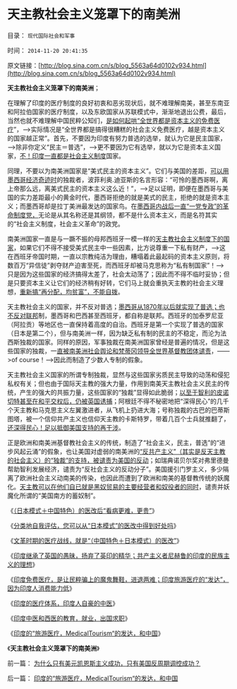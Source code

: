 # 天主教社会主义笼罩下的南美洲

目录： `现代国际社会和军事` 

时间： `2014-11-20 20:41:35` 

原文链接：[http://blog.sina.com.cn/s/blog_5563a64d0102v934.html](http://blog.sina.com.cn/s/blog_5563a64d0102v934.html)

**天主教社会主义笼罩下的南美洲**；

在理解了印度的医疗制度的良好初衷和恶劣现状后，就不难理解南美，甚至东南亚和阿拉伯国家的医疗制度，以及东欧国家从苏联模式中，渐渐地退出公费，最后，当然也就不难理解中国民粹公知们，[是如何起哄“全世界都是资本主义的免费医疗](../../../2013/10/14/敌对意识形态忠告中国，不要再走到免费医疗的邪路上.md)”，——>实际情况是“全世界都是搞得很糟糕的社会主义免费医疗，越是资本主义的国家越正常”。首先，不要因为印度有努力普选的选举，就认为它是民主国家，——>除非你定义“民主＝普选”，——>更不要因为它有选举，就以为它是资本主义国家，[不！印度一直都是社会主义制度](../../../2011/12/27/当科学与传统观念冲突；为社会主义正名,和印度的民主.md)国家。

同理，不要以为南美洲国家是“美式民主的资本主义”。它们与美国的差距，[可以用墨西哥经济奇迹时](../../../2012/6/28/墨西哥四十年“保八”的奇迹的农村和“转基因”.md)的独裁者，波菲利奥.迪亚斯的名言形容：“可怜的墨西哥啊，离上帝那么远，离美式民主的资本主义这么近！”，——>足以证明，即便在墨西哥与美国的实力差距最小的黄金时代，墨西哥拒绝的就是美式的民主，拒绝的就是资本主义；而墨西哥却是拉丁美洲最发达的国家鸟。在[墨西哥内战后一直“一党专政”的革命制度党，](../../../2011/9/24/南美洲和印第安人的土地公有制；墨西哥“经济奇迹”.md)无论是从其名称还是其纲领，都不是什么资本主义，而是名符其实的“社会主义制度，社会主义革命”的政党。

南美洲国家一直是与一蹶不振的母邦西班牙一模一样的[天主教社会主义制度下的国家](../../../2014/1/26/天主教社会主义与大宪章针锋相对，及南美和马克思主义.md)，如果它们不得不接受美式民主中一些因素，比方说尊重一下私有财产，——>这在西班牙帝国时期，一直以宗教纯洁为理由，糟塌着此最起码的资本主义原则，将数百万“异信徒”剥夺财产迫害至死，而西班牙却被马克思称为“私有制国家”！——>只是因为这些国家的经济搞得太差了，社会太动荡了；因此而不得不临时妥协；但是只要资本主义让它们的经济稍有好转，它们马上就会重执天主教的社会主义理想，[重新搞“再分配，均贫富”，不能自拨](../../../2014/4/20/“人人平等”是基督教社会东传的病毒，以及平均主义的病灶.md)。

天主教社会主义的国家，并不反对普选；[墨西哥从1870年以后就实现了普选；也不反对联邦](../../../2012/6/28/墨西哥民主普选下的长期独裁和内战.md)制，墨西哥和巴西甚至西班牙，都自称是联邦。西班牙的加泰罗尼亚（阿拉贡）等地区也一直保持着高度的自治。西班牙是第一个实现了普选的国家（日本是第二个），但与南美洲一样，因为缺乏私有制的民主的不稳定，而沦为法西斯独裁的国家。同样的原因，军事独裁在南美洲国家曾经是普遍的情况，但是这些国家的独裁，一[直被南美洲社会舆论和梵蒂冈领导全世界基督教团体谴责](../../../2013/4/20/中国的基督徒一般不了解自已的宗教，更不了解新教；.md)，——>of
course！——>因此而制造了少数人专制的假象。

天主教社会主义国家的所谓专制独裁，显然与这些国家劣质民主导致的动荡和侵犯私权有关；但也由于国际天主教的强大力量，作用到南美天主教社会主义民主的传统，产生的强大的共振力量，这些国家的“独裁”显得如此脆弱；[以至于智利的皮诺切特甚至在和平交权后，仍被英国诱捕](../../../2012/2/17/革命是害怕被澄清的暴力建构，皮诺切特和阿连德.md)；阿根廷不得不秘密地把“深得民心”的几千个天主教和马克思主义左翼激进者，从飞机上扔进大海；号称独裁的古巴的巴蒂斯图塔，被一个信仰共产主义也信仰天主教的卡斯特罗，带着几百个士兵就推翻了，[还深得民心！足以抵御美国支持的再干涉](http://darthvad.blog.sohu.com/131126086.html)。

正是欧洲和南美洲基督教社会主义的传统，制造了“社会主义，民主，普选”的“进步风起云涌”的假象，也让美国对虚弱的南美洲的[“反共产主义”（其实是反天主教的社会主义）的“独裁”的支持，被谴责为美国的反动](../../../2011/11/25/传统道德对“暴君，独裁者”是妖魔化的；.md)；如瑞典诺贝尔奖对弗里德曼帮助智利发展经济，谴责为“反社会主义的反动分子”。美国援引门罗主义，多少隔离了欧洲社会主义动南美的传染，也因此而遭到了欧洲和南美的基督教传统的妖魔化。[天主教可以在他们自已就是黑奴贸易的主要经营者和奴役者的同时](../../../2011/5/6/黑奴贸易，美国不是主角.md)，谴责并妖魔化所谓的“美国南方的蓄奴制”。

《[（日本模式＋中国特色）的医改后“看病更难，更贵”](../../../2014/11/11/（日本模式＋中国特色）的医改后“看病更难，更贵”.md)》

《[分类地自我评估，您可以从“日本模式”的医改中得到好处吗](../../../2014/11/12/请自我评估，您可以从“日本模式”的医改中得到好处吗？.md)》

《[文革时期的医疗战线，就是“（中国特色＋日本模式）的医改”](../../../2014/11/13/文革时期的医疗战线，就是“（中国特色＋日本模式）的医改.md)》

《[印度继承了英国的愚昧，扬弃了英印的精华；共产主义者尼赫鲁的印度的民族主义的理想](../../../2014/11/15/印度继承了英国的愚昧，扬弃了英印的精华.md)》

《[印度免费医疗，是让民粹骗上的魔鬼舞鞋，进退两难；印度旅游医疗的“发达”，因为印度人消费能力低](../../../2014/11/16/印度“免费医疗”的真相，及民意调查的宣传窍门.md)》

《[印度的医疗体系，印度人自豪的中医](../../../2014/11/17/印度医疗的社会主义理想和几十年建设.md)》

《[印度中医和西医的教育，就业，出国求职](../../../2014/11/18/印度中医和西医的教育，就业，出国求职；.md)》

《[印度的“旅游医疗，MedicalTourism“的发达，和中国](../../../2014/11/19/印度的“旅游医疗，MedicalTourism“的发达，和中国.md)》

《**天主教社会主义笼罩下的南美洲**》

前一篇： [为什么只有美元凯恩斯主义成功，只有美国反周期调控成功？](../../../2014/11/28/为什么只有美元凯恩斯主义成功，只有美国反周期调控成功？.md)

后一篇： [印度的“旅游医疗，MedicalTourism“的发达，和中国](../../../2014/11/19/印度的“旅游医疗，MedicalTourism“的发达，和中国.md)

